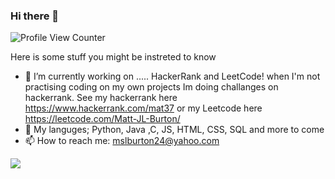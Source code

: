 ### Hi there 👋

</a> ![Profile View Counter](https://komarev.com/ghpvc/?username=Matt-JL-Burton)

Here is some stuff you might be instreted to know

- 🔭 I’m currently working on ..... HackerRank and LeetCode!
    when I'm not practising coding on my own projects Im doing challanges on hackerrank. See my hackerrank here https://www.hackerrank.com/mat37 or my Leetcode here https://leetcode.com/Matt-JL-Burton/
- 🌱 My languges; Python, Java ,C, JS, HTML, CSS, SQL and more to come
- 📫 How to reach me: mslburton24@yahoo.com 

<a href="https://donate.redcross.org.uk/appeal/ukraine-crisis-appeal" alt="I support Ukraine's independence"><img src="https://img.shields.io/badge/I%20support-Ukraine's%20independence-yellow?labelColor=005bbb&color=ffd500&style=flat">

